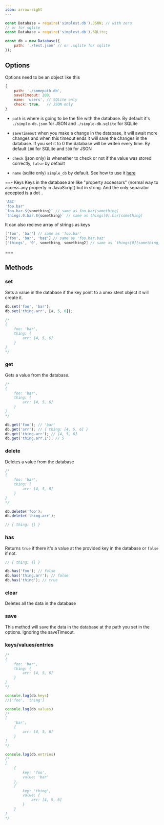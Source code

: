```yaml
---
icon: arrow-right
---
```


```js
const Database = require('simplest.db').JS0N; // with zero 
// or for sqlite
const Database = require('simplest.db').SQLite;

const db = new Database({
    path: './test.json' // or .sqlite for sqlite
});
```

## Options

Options need to be an object like this
```js
{ 
    path: './somepath.db', 
	saveTimeout: 200,
	name: 'users', // SQLite only
	check: true,   // JSON only
}
```

* `path` is where is going to be the file with the database. By default it's `./simple-db.json` for JSON and `./simple-db.sqlite` for SQLite

* `saveTimeout` when you make a change in the database, it will await more changes and when this timeout ends it will save the changes in the database. If you set it to 0 the database will be writen every time. By default `100` for SQLite and `500` for JSON

* `check` (json only) is whenether to check or not if the value was stored correctly, `false` by default

* `name` (sqlite only) `simple_db` by default. See how to use it [here](./extras.md/#Multiple_db's_in_the_same_file)

==- Keys
Keys in the database are like "property accessors" (normal way to access any property in JavaScript) but in string. And the only separator accepted is a dot `.` 

```js
'ABC'
'foo.bar'
`foo.bar.${something}` // same as foo.bar[something]
`things.0.bar.${something}` // same as things[0].bar[something]
```

It can also recieve array of strings as keys

```js
['foo', 'bar'] // same as 'foo.bar'
['foo', 'bar', 'baz'] // same as 'foo.bar.baz'
['things', '0', something, something2] // same as `things[0][something][something2]`
```
===

## Methods

### set

Sets a value in the database if the key point to a unexistent object it will create it.

```js
db.set('foo', 'bar');
db.set('thing.arr', [4, 5, 6]);

/*
{
	foo: 'bar',
	thing: {
		arr: [4, 5, 6]
	}
}
*/
```

### get

Gets a value from the database.

```js
/*
{
	foo: 'bar',
	thing: {
		arr: [4, 5, 6]
	}
}
*/

db.get('foo'); // 'bar'
db.get('arr'); // { thing: [4, 5, 6] }
db.get('thing.arr'); // [4, 5, 6]
db.get('thing.arr.1'); // 5
```

### delete

Deletes a value from the database

```js
/*
{
	foo: 'bar',
	thing: {
		arr: [4, 5, 6]
	}
}
*/

db.delete('foo');
db.delete('thing.arr');

// { thing: {} }
```

### has

Returns `true` if there it's a value at the provided key in the database or `false` if not.

```js
// { thing: {} }

db.has('foo'); // false
db.has('thing.arr'); // false
db.has('thing'); // true
```

### clear

Deletes all the data in the database

### save

This method will save the data in the database at the path you set in the options. Ignoring the saveTimeout.

### keys/values/entries

```js
/*
{
	foo: 'bar',
	thing: {
		arr: [4, 5, 6]
	}
}
*/

console.log(db.keys)
//['foo', 'thing']

console.log(db.values)
/*
[
    'bar', 
    {
		arr: [4, 5, 6]
	}
]
*/

console.log(db.entries)
/*
[
    {
        key: 'foo',
        value: 'bar'
    }, 
    {
        key: 'thing',
        value: {
			arr: [4, 5, 6]
		}
    }
]
*/
```